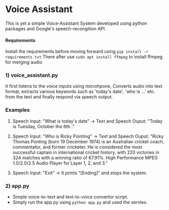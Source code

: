 # Voice Assistant
This is yet a simple Voice-Assistant System developed using python packages and Google's speech-recongition API. 

#### Requirements
Install the requirements before moving forward using  ```pip install -r requirements.txt```
There after use ```sudo apt install ffmpeg``` to install ffmpeg for merging audio

### 1) voice_assistant.py
It first listens to the voice inputs using microhpone, Converts audio into text format, extracts various keywords such as 'today's date', 'who is ...' etc. from the text and finally respond via speech output.

### Examples
1) Speech Input: "What is today's date" 
-> Text and Speech Ouput: "Today is Tuesday,  October the 6th ."

2) Speech Input: "Who is Ricky Pointing" 
-> Text and Speech Ouput: "Ricky Thomas Ponting  (born 19 December 1974) is an Australian cricket coach, commentator, and former cricketer. He is considered the most successful captain in international cricket history, with 220 victories in 324 matches with a winning ratio of 67.91%.
High Performance MPEG 1.0/2.0/2.5 Audio Player for Layer 1, 2, and 3."

3) Speech Input: "Exit" 
-> It prints "[Ending]" and stops the system.


### 2) app.py
- Simple voice-to-text and text-to-voice convertor script.
- Simply run the app.py using ```python app.py``` and used the servies.


